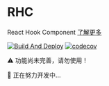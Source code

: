 # RHC

React Hook Component [了解更多](https://glud123.github.io/rhc/)

[![Build And Deploy](https://github.com/glud123/rhc/actions/workflows/main.yml/badge.svg?branch=main)](https://github.com/glud123/rhc/actions/workflows/main.yml)
[![codecov](https://codecov.io/gh/glud123/rhc/branch/main/graph/badge.svg?token=DBDT3Q70YP)](https://codecov.io/gh/glud123/rhc)

⚠️ 功能尚未完善，请勿使用！

🔨 正在努力开发中...
